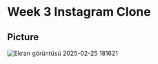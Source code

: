 # Week 3 Instagram Clone

## Picture

![Ekran görüntüsü 2025-02-25 181621](https://github.com/user-attachments/assets/cd7cf184-25a8-4d43-9672-7b29a5085539)
